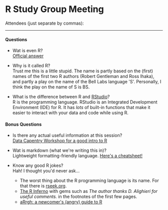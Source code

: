# R Study Group Meeting

Attendees (just separate by commas):

---
#### Questions
* Wat is even R?  
[Official answer](https://cran.r-project.org/doc/FAQ/R-FAQ.html#What-is-R_003f)

* Why is it called R?  
Trust me this is a little stupid. The name is partly based on the (first) names of the first two R authors (Robert Gentleman and Ross Ihaka), and partly a play on the name of the Bell Labs language 'S'. Personally, I think the play on the name of S is BS.

* What is the difference between R and [RStudio](https://www.rstudio.com/products/rstudio/download/#download)?  
R is the programming language. RStudio is an Integrated Development Environment (IDE) for R. It has *lots* of built-in functions that make it easier to interact with your data and code while using R.

#### Bonus Questions
* Is there any actual useful information at this session?  
[Data Capentry Workshop for a good intro to R](https://uw-madison-aci.github.io/2017-08-22-uwmadison-dc/)

* Wat is markdown (what we're writing this in)?  
Lightweight formatting-friendly language.
[Here's a cheatsheet!](https://github.com/adam-p/markdown-here/wiki/Markdown-Cheatsheet)

* Know any good R jokes?  
Hah! I thought you'd never ask...  
  * The worst thing about the R programming language is its name. For that there is [rseek.org](https://rseek.org). 
  * [The R Inferno](https://www.burns-stat.com/pages/Tutor/R_inferno.pdf) with gems such as _The author thanks D. Alighieri for useful comments._ in the footnotes of the first few pages.
  * [aRrgh: a newcomer's (angry) guide to R](http://arrgh.tim-smith.us)

